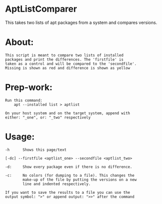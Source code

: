 # AptListComparer
This takes two lists of apt packages from a system and compares versions.

# About:
    This script is meant to compare two lists of installed
    packages and print the differences. The 'firstfile' is
    taken as a control and will be compared to the 'secondfile'.
    Missing is shown as red and difference is shown as yellow

# Prep-work:
    Run this command:
        apt --installed list > aptlist
    
    On your host system and on the target system, append with
    either: "_one", or: "_two" respectively

# Usage:
    -h      Shows this page/text
    
    [-dc] --firstfile <aptlist_one> --secondfile <aptlist_two>
    
    -d:     Show every package even if there is no difference.
            
    -c:     No colors (for dumping to a file). This changes the
            make-up of the file by putting the versions on a new
            line and indented respectively.
            
    If you want to save the results to a file you can use the
    output symbol: ">" or append output: ">>" after the command
